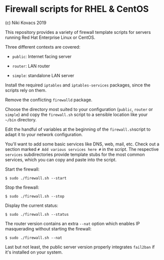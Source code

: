 # Firewall scripts for RHEL & CentOS

(c) Niki Kovacs 2019 

This repository provides a variety of firewall template scripts for servers
running Red Hat Enterprise Linux or CentOS.

Three different contexts are covered:

  * `public`: Internet facing server 

  * `router`: LAN router

  * `simple`: standalone LAN server

Install the required `iptables` and `iptables-services` packages, since the
scripts rely on them.

Remove the conflicting `firewalld` package.

Choose the directory most suited to your configuration (`public`, `router` or
`simple`) and copy the `firewall.sh` script to a sensible location like your
`~/bin` directory. 

Edit the handful of variables at the beginning of the `firewall.sh`script to
adapt it to your network configuration.

You'll want to add some basic services like DNS, web, mail, etc. Check out a
section marked `# Add various services here #` in the script. The respective
`services` subdirectories provide template stubs for the most common services,
which you can copy and paste into the script. 

Start the firewall:

```
$ sudo ./firewall.sh --start
```

Stop the firewall:

```
$ sudo ./firewall.sh --stop
```

Display the current status:

```
$ sudo ./firewall.sh --status
```

The router version contains an extra `--nat` option which enables IP
masquerading without starting the firewall:

```
$ sudo ./firewall.sh --nat
```

Last but not least, the public server version properly integrates `fail2ban` if
it's installed on your system. 



